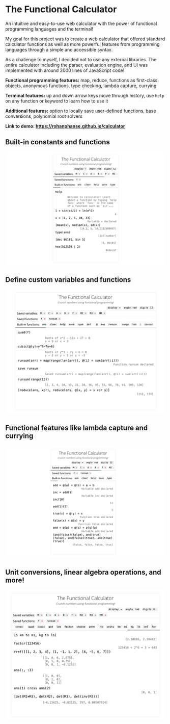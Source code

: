 # The Functional Calculator

An intuitive and easy-to-use web calculator with the power of functional programming languages and the terminal!

My goal for this project was to create a web calculator that offered standard calculator functions as well as more powerful features from programming languages through a simple and accessible syntax.

As a challenge to myself, I decided not to use any external libraries. The entire calculator including the parser, evaluation engine, and UI was implemented with around 2000 lines of JavaScript code!

**Functional programming features:** map, reduce, functions as first-class objects, anonymous functions, type checking, lambda capture, currying

**Terminal features:** up and down arrow keys move through history, use `help` on any function or keyword to learn how to use it

**Additional features:** option to locally save user-defined functions, base conversions, polynomial root solvers

**Link to demo: <a href = "https://rohanphanse.github.io/calculator/">https://rohanphanse.github.io/calculator</a>**

## Built-in constants and functions

<img src = "https://raw.githubusercontent.com/rohanphanse/calculator/refs/heads/main/images/demo_1.png" alt = "demo of built-in functions" />

## Define custom variables and functions

<img src = "https://raw.githubusercontent.com/rohanphanse/calculator/refs/heads/main/images/demo_2.png" alt = "demo of custom variables and functions" />

## Functional features like lambda capture and currying

<img src = "https://raw.githubusercontent.com/rohanphanse/calculator/refs/heads/main/images/demo_3.png" alt = "demo of lambda capture and currying" />

## Unit conversions, linear algebra operations, and more!

<img src = "https://raw.githubusercontent.com/rohanphanse/calculator/refs/heads/main/images/demo_4.png" alt = "demo of built-in functions" />